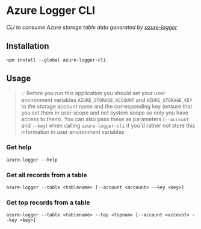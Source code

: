 # Azure Logger CLI

*CLI to consume Azure storage table data generated by [azure-logger](https://www.npmjs.com/package/azure-logger)*

## Installation

```
npm install --global azure-logger-cli
```

## Usage

> :bulb: Before you run this application you should set your user environment variables `AZURE_STORAGE_ACCOUNT` and `AZURE_STORAGE_KEY` to the storage account name and the corresponding key (ensure that you set them in user scope and not system scope so only you have access to them).  You can also pass these as parameters (`--account` and `--key`) when calling `azure-logger-cli` if you'd rather not store this information in user environment variables

### Get help

```
azure-logger --help
```

### Get all records from a table

```
azure-logger --table <tablename> [--account <account> --key <key>]
```

### Get top records from a table

```
azure-logger --table <tablename> --top <topnum> [--account <account> --key <key>]
```